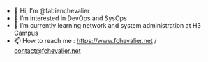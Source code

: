- 👋 Hi, I’m @fabienchevalier
- 👀 I’m interested in DevOps and SysOps
- 🌱 I’m currently learning network and system administration at H3 Campus 
- 📫 How to reach me : https://www.fchevalier.net / contact@fchevalier.net

<!---
fabchev/fabchev is a ✨ special ✨ repository because its `README.md` (this file) appears on your GitHub profile.
You can click the Preview link to take a look at your changes.
--->
